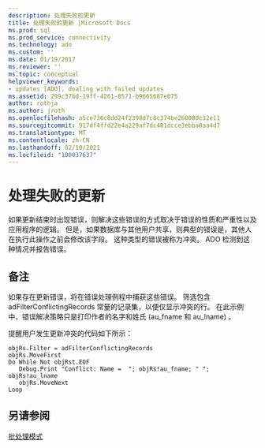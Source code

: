 ```yaml
---
description: 处理失败的更新
title: 处理失败的更新 |Microsoft Docs
ms.prod: sql
ms.prod_service: connectivity
ms.technology: ado
ms.custom: ''
ms.date: 01/19/2017
ms.reviewer: ''
ms.topic: conceptual
helpviewer_keywords:
- updates [ADO], dealing with failed updates
ms.assetid: 299c37bd-19ff-4261-8571-b9665687e075
author: rothja
ms.author: jroth
ms.openlocfilehash: a5ce736c8dd24f2398d7c8c374be260080c32e11
ms.sourcegitcommit: 917df4ffd22e4a229af7dc481dcce3ebba0aa4d7
ms.translationtype: MT
ms.contentlocale: zh-CN
ms.lasthandoff: 02/10/2021
ms.locfileid: "100037637"
---
```

# <a name="dealing-with-failed-updates"></a>处理失败的更新
如果更新结束时出现错误，则解决这些错误的方式取决于错误的性质和严重性以及应用程序的逻辑。 但是，如果数据库与其他用户共享，则典型的错误是，其他人在执行此操作之前会修改该字段。 这种类型的错误被称为冲突。 ADO 检测到这种情况并报告错误。  
  
## <a name="remarks"></a>备注  
 如果存在更新错误，将在错误处理例程中捕获这些错误。 筛选包含 adFilterConflictingRecords 常量的记录集，以便仅显示冲突的行。 在此示例中，错误解决策略只是打印作者的名字和姓氏 (au_fname 和 au_lname) 。  
  
 提醒用户发生更新冲突的代码如下所示：  
  
```  
objRs.Filter = adFilterConflictingRecords  
objRs.MoveFirst  
Do While Not objRst.EOF  
   Debug.Print "Conflict: Name =  "; objRs!au_fname; " "; objRs!au_lname  
   objRs.MoveNext  
Loop  
```  
  
## <a name="see-also"></a>另请参阅  
 [批处理模式](./batch-mode.md)